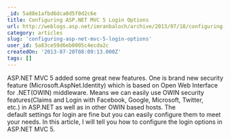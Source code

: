 ```yaml
---
_id: 5a88e1afbd6dca0d5f0d2c6e
title: Configuring ASP.NET MVC 5 Login Options 
url: http://weblogs.asp.net/imranbaloch/archive/2013/07/18/configuring-asp-net-mvc-5-login-options.aspx
category: articles
slug: 'configuring-asp-net-mvc-5-login-options'
user_id: 5a83ce59d6eb0005c4ecda2c
createdOn: '2013-07-20T08:09:13.000Z'
tags: []
---
```


ASP.NET MVC 5 added some great new features. One is brand new security feature (Microsoft.AspNet.Identity) which is based on Open Web Interface for .NET(OWIN) middleware. Means we can easily use OWIN security features(Claims and Login with Facebook, Google, Microsoft, Twitter, etc.) in ASP.NET as well as in other OWIN based hosts. The default settings for login are fine but you can easily configure them to meet your needs. In this article, I will tell you how to configure the login options in ASP.NET MVC 5.
